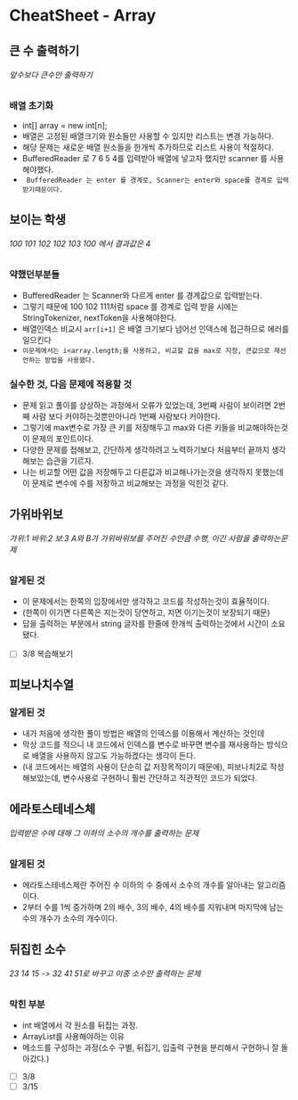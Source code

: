 # CheatSheet - Array

## 큰 수 출력하기
###### 앞수보다 큰수만 출력하기

### 배열 초기화
- int[] array = new int[n];
- 배열은 고정된 배열크기와 원소들만 사용할 수 있지만 리스트는 변경 가능하다.
- 해당 문제는 새로운 배열 원소들을 한개씩 추가하므로 리스트 사용이 적절하다.
- BufferedReader 로 7 6 5 4를 입력받아 배열에 넣고자 했지만 scanner 를 사용해야했다.
- ``` BufferedReader 는 enter 를 경계로, Scanner는 enter와 space를 경계로 입력 받기때문이다.```

## 보이는 학생
###### 100 101 102 102 103 100 에서 결과값은 4
### 약했던부분들
- BufferedReader 는 Scanner와 다르게 enter 를 경계값으로 입력받는다.
- 그렇기 때문에 100 102 111처럼 space 를 경계로 입력 받을 시에는 StringTokenizer, nextToken을 사용해야한다.
- 배열인덱스 비교시 ```arr[i+1]``` 은 배열 크기보다 넘어선 인덱스에 접근하므로 에러를 일으킨다
- ```이문제에서는 i<array.length;를 사용하고, 비교할 값을 max로 지정, 큰값으로 재선언하는 방법을 사용했다.```

### 실수한 것, 다음 문제에 적용할 것
- 문제 읽고 풀이를 상상하는 과정에서 오류가 있었는데, 3번째 사람이 보이려면 2번째 사람 보다 커야하는것뿐만아니라 1번째 사람보다 커야한다.
- 그렇기에 max변수로 가장 큰 키를 저장해두고 max와 다른 키들을 비교해야하는것이 문제의 포인트이다.
- 다양한 문제를 접해보고, 간단하게 생각하려고 노력하기보다 처음부터 끝까지 생각해보는 습관을 기르자. 
- 나는 비교할 어떤 값을 저장해두고 다른값과 비교해나가는것을 생각하지 못했는데 이 문제로 변수에 수를 저장하고 비교해보는 과정을 익힌것 같다.

## 가위바위보
###### 가위:1 바위:2 보:3 A와 B가 가위바위보를 주어진 수만큼 수행, 이긴 사람을 출력하는문제
### 알게된 것
- 이 문제에서는 한쪽의 입장에서만 생각하고 코드를 작성하는것이 효율적이다.
- (한쪽이 이기면 다른쪽은 지는것이 당연하고, 지면 이기는것이 보장되기 때문)
- 답을 출력하는 부분에서 string 글자를 한줄에 한개씩 출력하는것에서 시간이 소요됐다.
- [ ] 3/8 복습해보기

## 피보나치수열
### 알게된 것
- 내가 처음에 생각한 풀이 방법은 배열의 인덱스를 이용해서 계산하는 것인데
- 막상 코드를 적으니 내 코드에서 인덱스를 변수로 바꾸면 변수를 재사용하는 방식으로 배열을 사용하지 않고도 가능하겠다는 생각이 든다.
- (내 코드에서는 배열의 사용이 단순히 값 저장목적이기 때문에), 피보나치2로 작성해보았는데, 변수사용로 구현하니 훨씬 간단하고 직관적인 코드가 되었다.

## 에라토스테네스체
###### 입력받은 수에 대해 그 이하의 소수의 개수를 출력하는 문제
### 알게된 것
- 에라토스테네스체란 주어진 수 이하의 수 중에서 소수의 개수를 알아내는 알고리즘이다.
- 2부터 수를 1씩 증가하며 2의 배수, 3의 배수, 4의 배수를 지워내며 마지막에 남는 수의 개수가 소수의 개수이다.

## 뒤집힌 소수
###### 23 14 15 -> 32 41 51로 바꾸고 이중 소수만 출력하는 문제
### 막힌 부분
- int 배열에서 각 원소를 뒤집는 과정.
- ArrayList를 사용해야하는 이유
- 메소드를 구성하는 과정(소수 구별, 뒤집기, 입출력 구현을 분리해서 구현하니 잘 돌아갔다.)
- [ ] 3/8
- [ ] 3/15